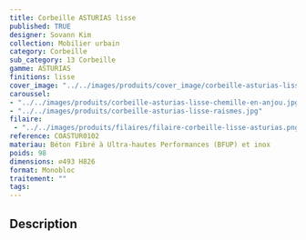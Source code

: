 ```yaml
---
title: Corbeille ASTURIAS lisse
published: TRUE
designer: Sovann Kim
collection: Mobilier urbain
category: Corbeille
sub_category: 13 Corbeille
gamme: ASTURIAS
finitions: lisse
cover_image: "../../images/produits/cover_image/corbeille-asturias-lisse.jpg"
caroussel: 
- "../../images/produits/corbeille-asturias-lisse-chemille-en-anjou.jpg"
- "../../images/produits/corbeille-asturias-lisse-raismes.jpg"
filaire: 
 - "../../images/produits/filaires/filaire-corbeille-lisse-asturias.png"
reference: COASTUR0102
materiau: Béton Fibré à Ultra-hautes Performances (BFUP) et inox
poids: 98
dimensions: ⌀493 H826 
format: Monobloc
traitement: ""
tags: 
---
```


## Description

